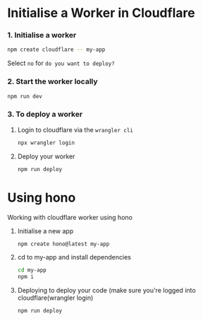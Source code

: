 # Initialise a Worker in Cloudflare

### 1. Initialise a worker
```bash
npm create cloudflare -- my-app
```
Select `no` for `do you want to deploy?`

### 2. Start the worker locally
```bash
npm run dev
```

### 3. To deploy a worker
1. Login to cloudflare via the `wrangler cli`
   ```bash
   npx wrangler login
   ```
2. Deploy your worker
   ```bash
   npm run deploy
   ```

# Using hono
Working with cloudflare worker using hono
1. Initialise a new app
   ```bash
   npm create hono@latest my-app
   ```
2. cd to my-app and install dependencies
   ```bash
   cd my-app
   npm i
   ```
3. Deploying
   to deploy your code (make sure you're logged into cloudflare(wrangler login)
   ```bash
   npm run deploy
   ```
